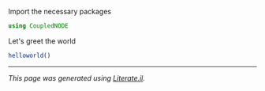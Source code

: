 Import the necessary packages

```julia
using CoupledNODE
```

Let's greet the world

```julia
helloworld()
```

---

*This page was generated using [Literate.jl](https://github.com/fredrikekre/Literate.jl).*

